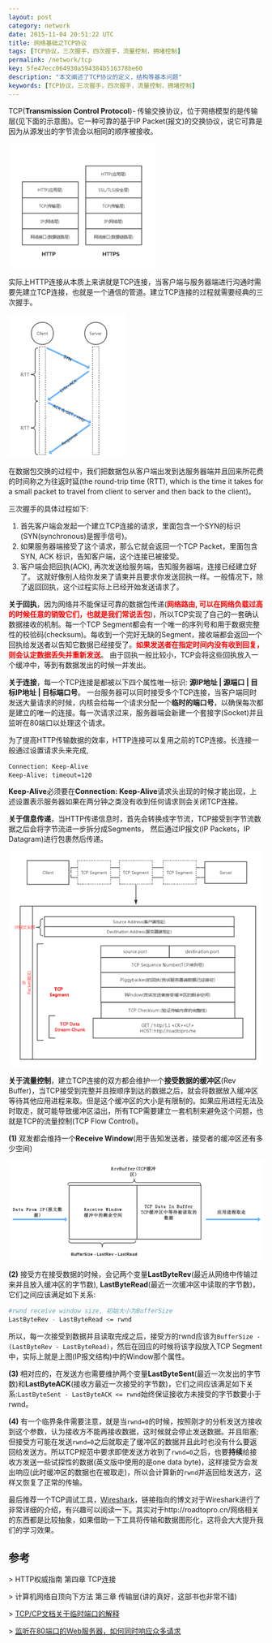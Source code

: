 ```yaml
---
layout: post
category: network
date: 2015-11-04 20:51:22 UTC
title: 网络基础之TCP协议
tags: [TCP协议，三次握手，四次握手，流量控制，拥堵控制]
permalink: /network/tcp
key: 5fe47ecc064930a594384b516378be60
description: "本文阐述了TCP协议的定义，结构等基本问题"
keywords: [TCP协议，三次握手，四次握手，流量控制，拥堵控制]
---
```


<p style="display:none">
TCP流量控制
简介 TCP 和 UDP 区别，他们位于哪一层？
路由器和交换机的工作原理大概是什么，他们分别用到什么协议，位于哪一层？
描述TCP 协议三次握手，四次释放的过程。 
// 255 in Computer Networking || 3.5.5 Flow Control 250 Congestion 拥堵
TCP 协议是如何进行拥塞控制的？ || Http: The definitive Guide
为什么建立连接时是三次握手，两次行不行？如果第三次握手失败了怎么处理
关闭连接时，第四次握手失败怎么处理？
你怎么理解分层和协议？
HTTP 请求中的 GET 和 POST 的区别，Session 和 Cookie 的区别。
谈谈你对 HTTP 1.1，2.0 和 HTTPS 的理解。
</p>

TCP(**Transmission Control Protocol**)- 传输交换协议，位于网络模型的是传输层(见下面的示意图)。它一种可靠的基于IP Packet(报文)的交换协议，说它可靠是因为从源发出的字节流会以相同的顺序被接收。

![网络模型中TCP/IP所处的位置](/static/images/charts/2015-11-04/network_stack.png)

实际上HTTP连接从本质上来讲就是TCP连接，当客户端与服务器端进行沟通时需要先建立TCP连接，也就是一个通信的管道。建立TCP连接的过程就需要经典的三次握手。

![三次握手](/static/images/charts/2015-11-04/three_way_handshake.png)

在数据包交换的过程中，我们把数据包从客户端出发到达服务器端并且回来所花费的时间称之为往返时延(the round-trip time (RTT), which is the time it takes for a small packet to travel from client to server and then back to the client)。

三次握手的具体过程如下:

1. 首先客户端会发起一个建立TCP连接的请求，里面包含一个SYN的标识(SYN(synchronous)是握手信号)。
2. 如果服务器端接受了这个请求，那么它就会返回一个TCP Packet，里面包含SYN, ACK 标识，告知客户端，这个连接已被接受。
3. 客户端会把回执(ACK), 再次发送给服务端，告知服务器端，连接已经建立好了。
这就好像别人给你发来了请柬并且要求你发送回执一样。一般情况下，除了返回回执，这个过程实际上已经开始发送请求了。

**关于回执**，因为网络并不能保证可靠的数据包传递(<b style="color:red">网络路由, 可以在网络负载过高的时候任意的销毁它们，也就是我们常说丢包</b>)，所以TCP实现了自己的一套确认数据接收的机制。每一个TCP Segment都会有一个唯一的序列号和用于数据完整性的校验码(checksum)。每收到一个完好无缺的Segment，接收端都会返回一个回执给发送者以告知它数据已经接受了。<b style="color:red">如果发送者在指定时间内没有收到回复，则会认定数据丢失并重新发送</b>。 由于回执一般比较小，TCP会将这些回执放入一个缓冲中，等到有数据发出的时候一并发出。

**关于连接**，每一个TCP连接是都被以下四个属性唯一标识: **源IP地址 | 源端口 | 目标IP地址 | 目标端口号**。
一台服务器可以同时接受多个TCP连接，当客户端同时发送大量请求的时候，内核会给每一个请求分配一个**临时的端口号**，以确保每次都是建立的唯一的连接。每一次请求过来，服务器端会新建一个套接字(Socket)并且监听在80端口以处理这个请求。

为了提高HTTP传输数据的效率，HTTP连接可以复用之前的TCP连接。长连接一般通过设置请求头来完成,

```bash
Connection: Keep-Alive
Keep-Alive: timeout=120
```

**Keep-Alive**必须要在**Connection: Keep-Alive**请求头出现的时候才能出现，上述设置表示服务器如果在两分钟之类没有收到任何请求则会关闭TCP连接。

**关于信息传递**，当HTTP传递信息时，首先会转换成字节流，TCP接受到字节流数据之后会将字节流进一步拆分成Segments，
然后通过IP报文(IP Packets，IP Datagram)进行包裹然后传递。

![IP报文](/static/images/charts/2015-11-04/ip_packets.png)

**关于流量控制**，建立TCP连接的双方都会维护一个**接受数据的缓冲区**(Rev Buffer)，当TCP接受到完整并且按顺序到达的数据之后，就会将数据放入缓冲区等待其他应用进程来取。但是这个缓冲区的大小是有限制的。如果应用进程无法及时取走，就可能导致缓冲区溢出，所有TCP需要建立一套机制来避免这个问题，也就是TCP的流量控制(TCP
Flow Control)。

**(1)** 双发都会维持一个**Receive Window**(用于告知发送者，接受者的缓冲区还有多少空间)

![数据接收缓冲区](/static/images/charts/2015-11-04/recv_buffer.png)

**(2)** 接受方在接受数据的时候，会记两个变量**LastByteRev**(最近从网络中传输过来并且放入缓冲区的字节数), **LastByteRead**(最近一次缓冲区中读取的字节数)，它们之间应该满足如下关系:

```bash
#rwnd receive window size, 初始大小为BufferSize
LastByteRev - LastByteRead <= rwnd
```

所以，每一次接受到数据并且读取完成之后，接受方的rwnd应该为`BufferSize - (LastByteRev - LastByteRead)`，然后在回应的时候将该字段放入TCP Segment中，实际上就是上图(IP报文结构)中的Window那个属性。

**(3)** 相对应的，在发送方也需要维护两个变量**LastByteSent**(最近一次发出的字节数)和**LastByteACK**(接收方最近一次接受的字节数)，它们之间应该满足如下关系:`LastByteSent - LastByteACK <= rwnd`始终保证接收方未接受的字节数要小于rwnd。

**(4)** 有一个临界条件需要注意，就是当`rwnd=0`的时候，按照刚才的分析发送方接收到这个参数，认为接收方不能再接收数据，这时候就会停止发送数据。并且阻塞; 但接受方可能在发送``rwnd=0``之后就取走了缓冲区的数据并且此时也没有什么要返回给发送方。所以TCP规范中要求即使发送方收到了``rwnd=0``之后，也要**持续**给接收方发送一些试探性的数据(英文版中使用的是one data byte)，这样接受方会发出响应(此时缓冲区的数据也在被取走)，所以会计算新的``rwnd``并返回给发送方，这样又恢复了正常的传输。

最后推荐一个TCP调试工具，[Wireshark](http://www.cnblogs.com/TankXiao/archive/2012/10/10/2711777.html)，链接指向的博文对于Wireshark进行了非常详细的介绍，有兴趣可以阅读一下。其实对于http://roadtopro.cn/网络相关的东西都是比较抽象，如果借助一下工具将传输和数据图形化，这将会大大提升我们的学习效果。


##  参考

\> HTTP权威指南 第四章 TCP连接

\> 计算机网络自顶向下方法 第三章 传输层(讲的真好，这部书也非常不错)

\> [TCP/CP文档关于临时端口的解释](http://www.tcpipguide.com/free/t_TCPIPClientEphemeralPortsandClientServerApplicatio-2.htm)

\> [监听在80端口的Web服务器，如何同时响应众多请求](http://stackoverflow.com/questions/16952625/how-can-a-web-server-handle-multiple-users-incoming-requests-at-a-time-on-a-sin)